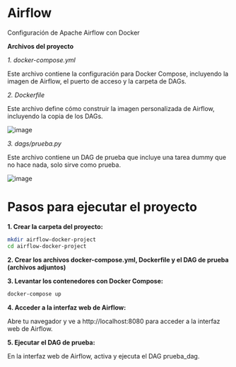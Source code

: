 # Airflow
Configuración de Apache Airflow con Docker

**Archivos del proyecto**  

*1. docker-compose.yml*  

Este archivo contiene la configuración para Docker Compose, incluyendo la imagen de Airflow, el puerto de acceso y la carpeta de DAGs.  

*2. Dockerfile*  

Este archivo define cómo construir la imagen personalizada de Airflow, incluyendo la copia de los DAGs.    

![image](https://github.com/mohaelmes/airflow/assets/158450254/7cc4a8a8-8e1a-4bcc-9c03-19f03ec8ac07)


*3. dags/prueba.py*  

Este archivo contiene un DAG de prueba que incluye una tarea dummy que no hace nada, solo sirve como prueba.  

![image](https://github.com/mohaelmes/airflow/assets/158450254/0b7a97e2-5787-4b65-bdb6-ce2b6cec9d59)


# Pasos para ejecutar el proyecto

**1. Crear la carpeta del proyecto:**

```bash
mkdir airflow-docker-project
cd airflow-docker-project
```

**2. Crear los archivos docker-compose.yml, Dockerfile y el DAG de prueba (archivos adjuntos)**

**3. Levantar los contenedores con Docker Compose:**

```bash
docker-compose up
```
**4. Acceder a la interfaz web de Airflow:**

Abre tu navegador y ve a http://localhost:8080 para acceder a la interfaz web de Airflow.

**5. Ejecutar el DAG de prueba:**

En la interfaz web de Airflow, activa y ejecuta el DAG prueba_dag.
